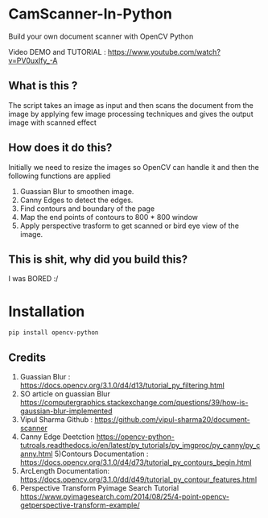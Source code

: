 # CamScanner-In-Python
Build your own document scanner with OpenCV Python

Video DEMO and TUTORIAL : https://www.youtube.com/watch?v=PV0uxIfy_-A

## What is this ?
The script takes an image as input and then scans the document from the image by applying few image processing techniques and gives the output image with scanned effect

## How does it do this?
Initially we need to resize the images so OpenCV can handle it and then the following functions are applied
1) Guassian Blur to smoothen image.
2) Canny Edges to detect the edges.
3) Find contours and boundary of the page
4) Map the end points of contours to 800 * 800 window
5) Apply perspective trasform to get scanned or bird eye view of the image.

## This is shit, why did you build this?
I was BORED :/ 

# Installation
```
pip install opencv-python
```

## Credits 

1) Guassian Blur : https://docs.opencv.org/3.1.0/d4/d13/tutorial_py_filtering.html
2) SO article on guassian Blur https://computergraphics.stackexchange.com/questions/39/how-is-gaussian-blur-implemented
3) Vipul Sharma Github : https://github.com/vipul-sharma20/document-scanner
4) Canny Edge Deetction  https://opencv-python-tutroals.readthedocs.io/en/latest/py_tutorials/py_imgproc/py_canny/py_canny.html
5)Contours Documentation :  https://docs.opencv.org/3.1.0/d4/d73/tutorial_py_contours_begin.html
6) ArcLength Documentation:  https://docs.opencv.org/3.1.0/dd/d49/tutorial_py_contour_features.html
7) Perspective Transform Pyimage Search Tutorial https://www.pyimagesearch.com/2014/08/25/4-point-opencv-getperspective-transform-example/
